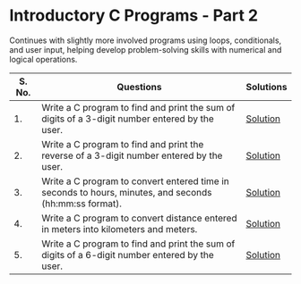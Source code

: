 # Introductory C Programs - Part 2

Continues with slightly more involved programs using loops, conditionals, and user input, helping develop problem-solving skills with numerical and logical operations.

| S. No. | Questions | Solutions |
|---|---|---|
| 1. | Write a C program to find and print the sum of digits of a 3-digit number entered by the user. | [Solution]() |
| 2. | Write a C program to find and print the reverse of a 3-digit number entered by the user. | [Solution]() |
| 3. | Write a C program to convert entered time in seconds to hours, minutes, and seconds (hh:mm:ss format). | [Solution]() |
| 4. | Write a C program to convert distance entered in meters into kilometers and meters. | [Solution]() |
| 5. | Write a C program to find and print the sum of digits of a 6-digit number entered by the user. | [Solution]() |
